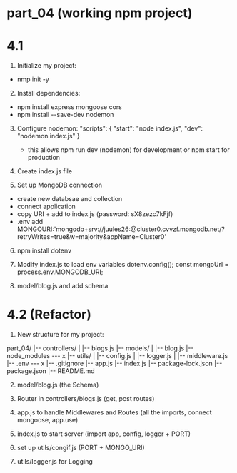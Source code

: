 # part_04 (working npm project)
#   4.1
1. Initialize my project:
- nmp init -y

2. Install dependencies:
- npm install express mongoose cors
- npm install --save-dev nodemon

3. Configure nodemon:
"scripts": {
  "start": "node index.js",
  "dev": "nodemon index.js"
}
    - this allows npm run dev (nodemon) for development or npm start for production

4. Create index.js file

5. Set up MongoDB connection
- create new databsae and collection
- connect application
- copy URI + add to index.js
(password: sX8zezc7kFjf)
- .env add MONGOURI:'mongodb+srv://juules26:<password>@cluster0.cvvzf.mongodb.net/?retryWrites=true&w=majority&appName=Cluster0'

6. npm install dotenv

7. Modify index.js to load env variables
dotenv.config();
const mongoUrl = process.env.MONGODB_URI;

8. model/blog.js and add schema

#   4.2 (Refactor)

1. New structure for my project:

part_04/
|-- controllers/
|   |-- blogs.js
|-- models/
|   |-- blog.js
|-- node_modules --- x
|-- utils/
|   |-- config.js
|   |-- logger.js
|   |-- middleware.js
|-- .env --- x
|-- .gitignore
|-- app.js
|-- index.js
|-- package-lock.json
|-- package.json
|-- README.md

2. model/blog.js
(the Schema)

3. Router in controllers/blogs.js
(get, post routes)

4. app.js to handle Middlewares and Routes
(all the imports, connect mongoose, app.use)

5. index.js to start server
(import app, config, logger + PORT)

6. set up utils/congif.js
(PORT + MONGO_URI)

7. utils/logger.js for Logging
